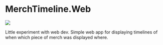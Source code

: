 # MerchTimeline.Web
![](http://vanilla-js.com/assets/button.png)

Little experiment with web dev.
Simple web app for displaying timelines of when which piece of merch was displayed where.

